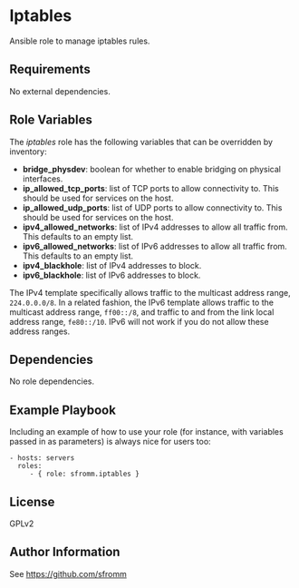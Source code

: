 Iptables
=========

Ansible role to manage iptables rules.

Requirements
------------

No external dependencies.

Role Variables
--------------

The *iptables* role has the following variables that can be overridden
by inventory:

- **bridge_physdev**: boolean for whether to enable bridging on physical
    interfaces.
- **ip_allowed_tcp_ports**: list of TCP ports to allow connectivity to.
    This should be used for services on the host.
- **ip_allowed_udp_ports**: list of UDP ports to allow connectivity to.
    This should be used for services on the host.
- **ipv4_allowed_networks**: list of IPv4 addresses to allow all traffic
    from.  This defaults to an empty list.
- **ipv6_allowed_networks**: list of IPv6 addresses to allow all traffic
    from.  This defaults to an empty list.
- **ipv4_blackhole**: list of IPv4 addresses to block.
- **ipv6_blackhole**: list of IPv6 addresses to block.

The IPv4 template specifically allows traffic to the multicast address
range, `224.0.0.0/8`.  In a related fashion, the IPv6 template allows
traffic to the multicast address range, `ff00::/8`, and traffic to and
from the link local address range, `fe80::/10`.  IPv6 will not work if
you do not allow these address ranges.

Dependencies
------------

No role dependencies.

Example Playbook
----------------

Including an example of how to use your role (for instance, with variables passed in as parameters) is always nice for users too:

    - hosts: servers
      roles:
         - { role: sfromm.iptables }

License
-------

GPLv2

Author Information
------------------

See https://github.com/sfromm
